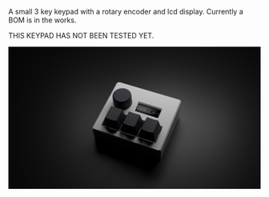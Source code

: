 A small 3 key keypad with a rotary encoder and lcd display. Currently a BOM is in the works.

THIS KEYPAD HAS NOT BEEN TESTED YET. 

![alt text](https://raw.githubusercontent.com/EinShides/Nebula-Keypad/main/untitled.png)
